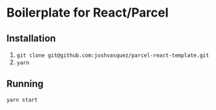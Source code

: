 # Boilerplate for React/Parcel


## Installation

1. `git clone git@github.com:joshvasquez/parcel-react-template.git`
2. `yarn`

## Running

`yarn start`
